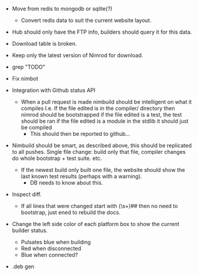 * Move from redis to mongodb or sqlite(?)
  * Convert redis data to suit the current website layout.
* Hub should only have the FTP info, builders should query it for this data.
* Download table is broken.
* Keep only the latest version of Nimrod for download.
* grep "TODO"
* Fix nimbot
* Integration with Github status API
  * When a pull request is made nimbuild should be intelligent on what it compiles
    I.e. If the file edited is in the compiler/ directory then nimrod should be bootstrapped
    if the file edited is a test, the test should be ran
    if the file edited is a module in the stdlib it should just be compiled
    * This should then be reported to github...

* Nimbuild should be smart, as described above, this should be replicated to
  all pushes. Single file change: build only that file, compiler changes do whole bootstrap + test suite.
  etc.
  * If the newest build only built one file, the website should show the last known test results (perhaps with a warning).
    * DB needs to know about this.

* Inspect diff.
  * If all lines that were changed start with (\s+)## then no need to bootstrap,
    just ened to rebuild the docs.

* Change the left side color of each platform box to show the current builder status.
  * Pulsates blue when building
  * Red when disconnected
  * Blue when connected?
  
* .deb gen